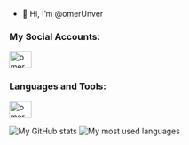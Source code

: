 - 👋 Hi, I’m @omerUnver

<h3 align="left">My Social Accounts:</h3>
<a href="https://www.linkedin.com/in/omerunver/" target="blank"><img align="center" src="https://raw.githubusercontent.com/rahuldkjain/github-profile-readme-generator/master/src/images/icons/Social/linked-in-alt.svg" alt="omerUnver" height="30" width="40" /></a>
<h3 align="left">Languages and Tools:</h3>
<a href="https://developer.apple.com/swift/" target="blank"><img align="center" src="https://raw.githubusercontent.com/rahuldkjain/github-profile-readme-generator/master/src/images/icons/ProgrammingLanguages/swift.svg" alt="omerUnver" height="30" width="40" /></a>




<span><img src="https://github-readme-stats.vercel.app/api?username=omerUnver&theme=transparent&hide_border=true&hide=issues&show_icons=true&include_all_commits=true" alt="My GitHub stats" align="center"></span>
<span><img src="https://github-readme-stats.vercel.app/api/top-langs?username=omerUnver&theme=transparent&hide_border=true&hide=html&layout=compact&langs_count=6&card_width=275" alt="My most used languages" align="center"></span>

